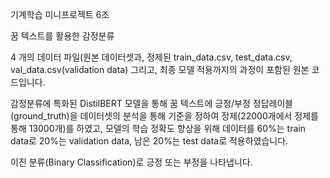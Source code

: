 기계학습 미니프로젝트 6조 

꿈 텍스트를 활용한 감정분류

4 개의 데이터 파일(원본 데이터셋과, 정제된 train_data.csv, test_data.csv, val_data.csv(validation data) 그리고, 최종 모델 적용까지의 과정이 포함된 원본 코드입니다. 

감정분류에 특화된 DistilBERT 모델을 통해 꿈 텍스트에 긍정/부정 정답레이블(ground_truth)을 데이터셋의 분석을 통해 기준을 정하여 정제(22000개에서 정제를 통해 13000개)를 하였고,
모델의 학습 정확도 향상을 위해 데이터를 60%는 train data로 20%는 validation data, 남은 20%는 test data로 적용하였습니다.

이진 분류(Binary Classification)로 긍정 또는 부정을 나타냅니다.
